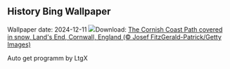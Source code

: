 ## History Bing Wallpaper
Wallpaper date: 2024-12-11
![](https://www.bing.com/th?id=OHR.CornwallSnow_EN-CA5975265704_UHD.jpg&w=1000)Download: [The Cornish Coast Path covered in snow, Land's End, Cornwall, England (© Josef FitzGerald-Patrick/Getty Images)](https://www.bing.com/th?id=OHR.CornwallSnow_EN-CA5975265704_UHD.jpg)

Auto get programm by LtgX
